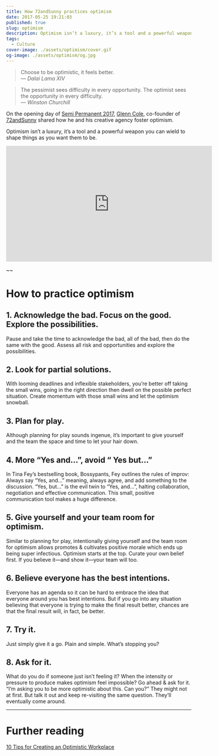 ```yaml
---
title: How 72andSunny practices optimism
date: 2017-05-25 19:21:03
published: true
slug: optimism
description: Optimism isn’t a luxury, it’s a tool and a powerful weapon you can wield to shape things as you want them to be.
tags:
  - Culture
cover-image: ./assets/optimism/cover.gif
og-image: ./assets/optimism/og.jpg
---
```


> Choose to be optimistic, it feels better.
> <br><cite>— Dalai Lama XIV</cite>

<spacer />

> The pessimist sees difficulty in every opportunity. The optimist sees the opportunity in every difficulty.
> <br><cite>— Winston Churchill</cite>

On the opening day of [Semi Permanent 2017](http://beta.semipermanent.com/events/sydney-2017), [Glenn Cole](https://twitter.com/glenncole), co-founder of [72andSunny](http://www.72andsunny.com/) shared how he and his creative agency foster optimism.

Optimism isn’t a luxury, it’s a tool and a powerful weapon you can wield to shape things as you want them to be.

<div class="16/9">
<iframe class="md:max-w-2xl" width="560" height="315" src="https://www.youtube.com/embed/nFTRwD85AQ4?rel=0" frameborder="0" allowfullscreen=""></iframe>
</div>

~~

# How to practice optimism

## 1. Acknowledge the bad. Focus on the good. Explore the possibilities.

Pause and take the time to acknowledge the bad, all of the bad, then do the same with the good. Assess all risk and opportunities and explore the possibilities.

## 2. Look for partial solutions.

With looming deadlines and inflexible stakeholders, you’re better off taking the small wins, going in the right direction then dwell on the possible perfect situation. Create momentum with those small wins and let the optimism snowball.

## 3. Plan for play.

Although planning for play sounds ingenue, it’s important to give yourself and the team the space and time to let your hair down.

## 4. More “Yes and…”, avoid “ Yes but…”

In Tina Fey’s bestselling book, Bossypants, Fey outlines the rules of improv: Always say “Yes, and…” meaning, always agree, and add something to the discussion. “Yes, but…” is the evil twin to “Yes, and…”, halting collaboration, negotiation and effective communication. This small, positive communication tool makes a huge difference.

## 5. Give yourself and your team room for optimism.

Similar to planning for play, intentionally giving yourself and the team room for optimism allows promotes & cultivates positive morale which ends up being super infectious. Optimism starts at the top. Curate your own belief first. If you believe it—and show it—your team will too.

## 6. Believe everyone has the best intentions.

Everyone has an agenda so it can be hard to embrace the idea that everyone around you has best intentions. But if you go into any situation believing that everyone is trying to make the final result better, chances are that the final result will, in fact, be better.

## 7. Try it.

Just simply give it a go. Plain and simple. What’s stopping you?

## 8. Ask for it.

What do you do if someone just isn’t feeling it? When the intensity or pressure to produce makes optimism feel impossible? Go ahead & ask for it. “I’m asking you to be more optimistic about this. Can you?” They might not at first. But talk it out and keep re-visiting the same question. They’ll eventually come around.

---

# Further reading

[10 Tips for Creating an Optimistic Workplace](https://www.inc.com/shawn-murphy/10-tips-for-creating-an-optimistic-workplace.html)
